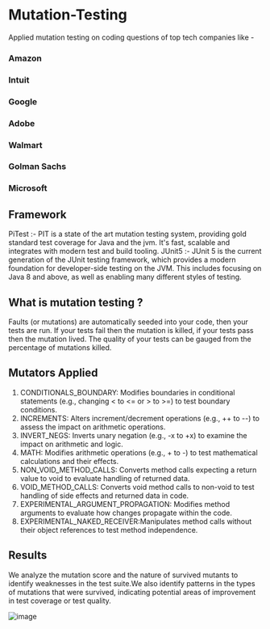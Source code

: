 # Mutation-Testing
Applied mutation testing on coding questions of top tech companies like -
### Amazon
### Intuit
### Google
### Adobe
### Walmart
### Golman Sachs
### Microsoft

## Framework 
PiTest :- PIT is a state of the art mutation testing system, providing gold standard test coverage for Java and the jvm. It's fast, scalable and integrates with modern test and build tooling.
JUnit5 :- JUnit 5 is the current generation of the JUnit testing framework, which provides a modern foundation for developer-side testing on the JVM. This includes focusing on Java 8 and above, as well as enabling many different styles of testing.

## What is mutation testing ?
Faults (or mutations) are automatically seeded into your code, then your tests are run. If your tests fail then the mutation is killed, if your tests pass then the mutation lived.
The quality of your tests can be gauged from the percentage of mutations killed.

## Mutators Applied

1. CONDITIONALS_BOUNDARY: Modifies boundaries in conditional statements (e.g.,
changing < to <= or > to >=) to test boundary conditions.
2. INCREMENTS: Alters increment/decrement operations (e.g., ++ to --) to assess the impact
on arithmetic operations.
3. INVERT_NEGS: Inverts unary negation (e.g., -x to +x) to examine the impact on arithmetic
and logic.
4. MATH: Modifies arithmetic operations (e.g., + to -) to test mathematical calculations and their
effects.
5. NON_VOID_METHOD_CALLS: Converts method calls expecting a return value to void to
evaluate handling of returned data.
6. VOID_METHOD_CALLS: Converts void method calls to non-void to test handling of side
effects and returned data in code.
7. EXPERIMENTAL_ARGUMENT_PROPAGATION: Modifies method arguments to evaluate
how changes propagate within the code.
8. EXPERIMENTAL_NAKED_RECEIVER:Manipulates method calls without their object
references to test method independence.

## Results

We analyze the mutation score and the nature of survived mutants to identify weaknesses in
the test suite.We also identify patterns in the types of mutations that were survived, indicating
potential areas of improvement in test coverage or test quality.

![image](https://github.com/Yuvraj-Sharma-2000/Mutation-Testing/assets/111169758/ccfcc3cf-7571-4426-9e5a-46db14c8095c)

